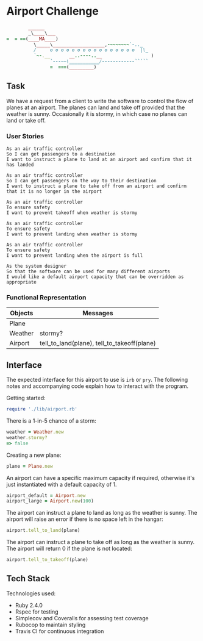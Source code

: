 # Airport Challenge

```ruby
        ______
        _\____\___
=  = ==(____MA____)
          \_____\___________________,-~~~~~~~`-.._
          /     o o o o o o o o o o o o o o o o  |\_
          `~-.__       __..----..__                  )
                `---~~\___________/------------`````
                =  ===(_________)

```

## Task

We have a request from a client to write the software to control the flow of planes at an airport. The planes can land and take off provided that the weather is sunny. Occasionally it is stormy, in which case no planes can land or take off.

### User Stories

```
As an air traffic controller
So I can get passengers to a destination
I want to instruct a plane to land at an airport and confirm that it has landed

As an air traffic controller
So I can get passengers on the way to their destination
I want to instruct a plane to take off from an airport and confirm that it is no longer in the airport

As an air traffic controller
To ensure safety
I want to prevent takeoff when weather is stormy

As an air traffic controller
To ensure safety
I want to prevent landing when weather is stormy

As an air traffic controller
To ensure safety
I want to prevent landing when the airport is full

As the system designer
So that the software can be used for many different airports
I would like a default airport capacity that can be overridden as appropriate
```

### Functional Representation

Objects  | Messages
------------- | -------------
Plane  | 
Weather | stormy?
Airport | tell_to_land(plane), tell_to_takeoff(plane)


## Interface
The expected interface for this airport to use is `irb` or `pry`. The following notes and accompanying code explain how to interact with the program.

Getting started:
```ruby
require './lib/airport.rb'
```

There is a 1-in-5 chance of a storm:
```ruby
weather = Weather.new
weather.stormy?
=> false
```

Creating a new plane:
```ruby
plane = Plane.new
```

An airport can have a specific maximum capacity if required, otherwise it's just instantiated with a default capacity of 1. 
```ruby
airport_default = Airport.new
airport_large = Airport.new(100)
```

The airport can instruct a plane to land as long as the weather is sunny. The airport will raise an error if there is no space left in the hangar:
```ruby
airport.tell_to_land(plane)
```

The airport can instruct a plane to take off as long as the weather is sunny. The airport will return 0 if the plane is not located:
```ruby
airport.tell_to_takeoff(plane)
```

## Tech Stack

Technologies used:

- Ruby 2.4.0
- Rspec for testing
- Simplecov and Coveralls for assessing test coverage
- Rubocop to maintain styling
- Travis CI for continuous integration